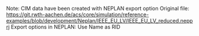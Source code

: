 Note: CIM data have been created with NEPLAN export option
Original file: https://git.rwth-aachen.de/acs/core/simulation/reference-examples/blob/development/Neplan/IEEE_EU_LV/IEEE_EU_LV_reduced.nepprj
Export options in NEPLAN: Use Name as RID
